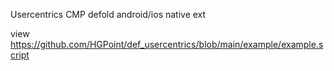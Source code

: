 Usercentrics CMP defold android/ios native ext

view https://github.com/HGPoint/def_usercentrics/blob/main/example/example.script

